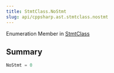```yaml
---
title: StmtClass.NoStmt
slug: api/cppsharp.ast.stmtclass.nostmt
---
```

Enumeration Member in [StmtClass](/api/cppsharp/ast/stmtclass)

## Summary



```csharp
NoStmt = 0
```

